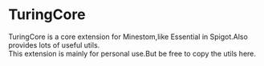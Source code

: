 # TuringCore
TuringCore is a core extension for Minestom,like Essential in Spigot.Also provides lots of useful utils.  
This extension is mainly for personal use.But be free to copy the utils here.
